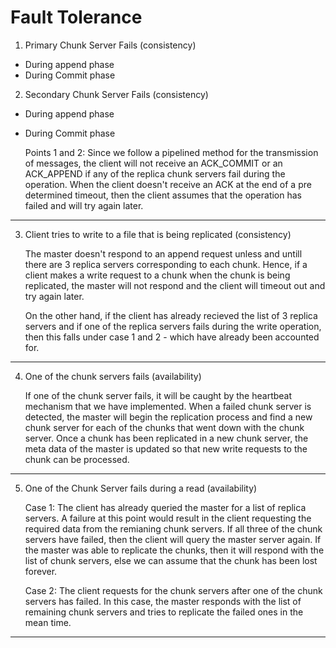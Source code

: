 # Fault Tolerance 

1. Primary Chunk Server Fails (consistency)
- During append phase 
- During Commit phase  

2. Secondary Chunk Server Fails (consistency)
- During append phase 
- During Commit phase 

    Points 1 and 2: Since we follow a pipelined method for the transmission of messages, the client will not receive an ACK_COMMIT or an ACK_APPEND if any of the replica chunk servers fail during the operation. When the client doesn't receive an ACK at the end of a pre determined timeout, then the client assumes that the operation has failed and will try again later.

<hr>

3. Client tries to write to a file that is being replicated (consistency)

    The master doesn't respond to an append request unless and untill there are 3 replica servers corresponding to each chunk. Hence, if a client makes a write request to a chunk when the chunk is being replicated, the master will not respond and the client will timeout out and try again later.

    On the other hand, if the client has already recieved the list of 3 replica servers and if one of the replica servers fails during the write operation, then this falls under case 1 and 2 - which have already been accounted for.

<hr>

4. One of the chunk servers fails (availability)

    If one of the chunk server fails, it will be caught by the heartbeat mechanism that we have implemented. When a failed chunk server is detected, the master will begin the replication process and find a new chunk server for each of the chunks that went down with the chunk server. Once a chunk has been replicated in a new chunk server, the meta data of the master is updated so that new write requests to the chunk can be processed.

<hr>

5. One of the Chunk Server fails during a read (availability)

    Case 1: The client has already queried the master for a list of replica servers. A failure at this point would result in the client requesting the required data from the remianing chunk servers. If all three of the chunk servers have failed, then the client will query the master server again. If the master was able to replicate the chunks, then it will respond with the list of chunk servers, else we can assume that the chunk has been lost forever.

    Case 2: The client requests for the chunk servers after one of the chunk servers has failed. In this case, the master responds with the list of remaining chunk servers and tries to replicate the failed ones in the mean time.

<hr>